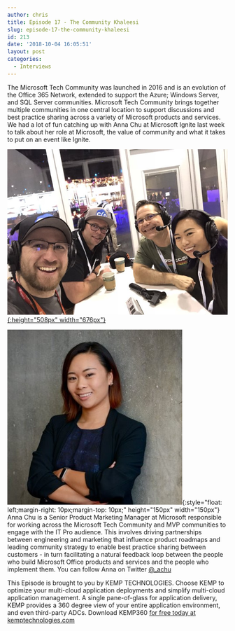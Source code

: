 ```yaml
---
author: chris
title: Episode 17 - The Community Khaleesi
slug: episode-17-the-community-khaleesi
id: 213
date: '2018-10-04 16:05:51'
layout: post
categories:
  - Interviews
---
```


The Microsoft Tech Community was launched in 2016 and is an evolution of the Office 365 Network, extended to support the Azure; Windows Server, and SQL Server communities. Microsoft Tech Community brings together multiple communities in one central location to support discussions and best practice sharing across a variety of Microsoft products and services. We had a lot of fun catching up with Anna Chu at Microsoft Ignite last week to talk about her role at Microsoft, the value of community and what it takes to put on an event like Ignite.

[![](/images/uploads/2018/10/DoPFrXGVYAAJo7Z.jpg){:height="508px" width="676px"}](/images/uploads/2018/10/DoPFrXGVYAAJo7Z.jpg)

![Anna](/images/uploads/2018/10/anna_chu.jpg){:style="float: left;margin-right: 10px;margin-top: 10px;" height="150px" width="150px"} Anna Chu is a Senior Product Marketing Manager at Microsoft responsible for working across the Microsoft Tech Community and MVP communities to engage with the IT Pro audience. This involves driving partnerships between engineering and marketing that influence product roadmaps and leading community strategy to enable best practice sharing between customers - in turn facilitating a natural feedback loop between the people who build Microsoft Office products and services and the people who implement them. You can follow Anna on Twitter [@_achu](https://twitter.com/_achu)

This Episode is brought to you by KEMP TECHNOLOGIES. Choose KEMP to optimize your multi-cloud application deployments and simplify multi-cloud application management. A single pane-of-glass for application delivery, KEMP provides a 360 degree view of your entire application environment, and even third-party ADCs. Download KEMP360 [for free today at kemptechnologies.com](https://kempte.ch/2MYXjew)
